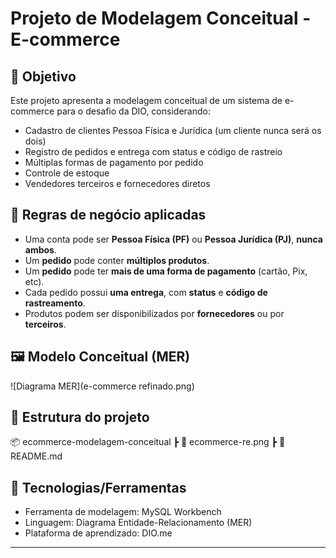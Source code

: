 # Projeto de Modelagem Conceitual - E-commerce

## 📌 Objetivo

Este projeto apresenta a modelagem conceitual de um sistema de e-commerce para o desafio da DIO, considerando:

- Cadastro de clientes Pessoa Física e Jurídica (um cliente nunca será os dois)
- Registro de pedidos e entrega com status e código de rastreio
- Múltiplas formas de pagamento por pedido
- Controle de estoque
- Vendedores terceiros e fornecedores diretos

## 🧱 Regras de negócio aplicadas

- Uma conta pode ser **Pessoa Física (PF)** ou **Pessoa Jurídica (PJ)**, **nunca ambos**.
- Um **pedido** pode conter **múltiplos produtos**.
- Um **pedido** pode ter **mais de uma forma de pagamento** (cartão, Pix, etc).
- Cada pedido possui **uma entrega**, com **status** e **código de rastreamento**.
- Produtos podem ser disponibilizados por **fornecedores** ou por **terceiros**.

## 🖼️ Modelo Conceitual (MER)

![Diagrama MER](e-commerce refinado.png)

## 📁 Estrutura do projeto
📦 ecommerce-modelagem-conceitual
┣ 📄 ecommerce-re.png
┣ 📄 README.md


## 🚀 Tecnologias/Ferramentas

- Ferramenta de modelagem: MySQL Workbench
- Linguagem: Diagrama Entidade-Relacionamento (MER)
- Plataforma de aprendizado: DIO.me

---
